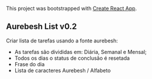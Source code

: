 This project was bootstrapped with [Create React App](https://github.com/facebookincubator/create-react-app).

## Aurebesh List v0.2

Criar lista de tarefas usando a fonte aurebesh:
- As tarefas são divididas em: Diária, Semanal e Mensal;
- Todos os dias o status de conclusão é resetada
- Frase do dia
- Lista de caracteres Aurebesh / Alfabeto